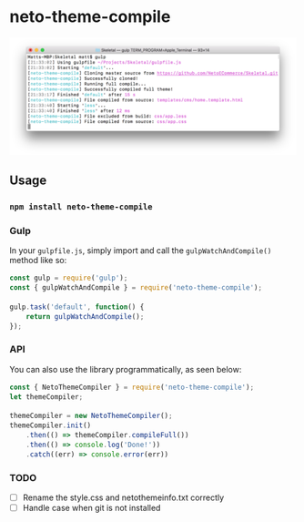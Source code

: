 # neto-theme-compile
![Gulp example](doc/gulp.png)

## Usage

### `npm install neto-theme-compile`

### Gulp
In your `gulpfile.js`, simply import and call the `gulpWatchAndCompile()` method like so:
```javascript
const gulp = require('gulp');
const { gulpWatchAndCompile } = require('neto-theme-compile');

gulp.task('default', function() {
    return gulpWatchAndCompile();
});
```

### API
You can also use the library programmatically, as seen below:
```javascript
const { NetoThemeCompiler } = require('neto-theme-compile');
let themeCompiler;

themeCompiler = new NetoThemeCompiler();
themeCompiler.init()
    .then(() => themeCompiler.compileFull())
    .then(() => console.log('Done!'))
    .catch((err) => console.error(err))
```

### TODO
- [ ] Rename the style.css and netothemeinfo.txt correctly
- [ ] Handle case when git is not installed